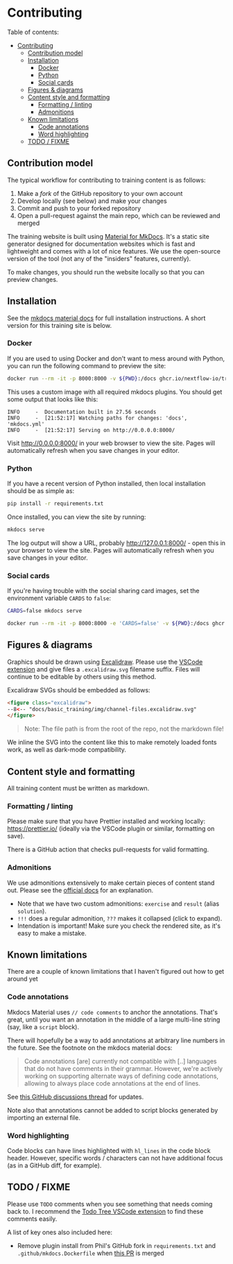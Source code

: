 # Contributing

Table of contents:

-   [Contributing](#contributing)
    -   [Contribution model](#contribution-model)
    -   [Installation](#installation)
        -   [Docker](#docker)
        -   [Python](#python)
        -   [Social cards](#social-cards)
    -   [Figures \& diagrams](#figures--diagrams)
    -   [Content style and formatting](#content-style-and-formatting)
        -   [Formatting / linting](#formatting--linting)
        -   [Admonitions](#admonitions)
    -   [Known limitations](#known-limitations)
        -   [Code annotations](#code-annotations)
        -   [Word highlighting](#word-highlighting)
    -   [TODO / FIXME](#todo--fixme)

## Contribution model

The typical workflow for contributing to training content is as follows:

1. Make a _fork_ of the GitHub repository to your own account
2. Develop locally (see below) and make your changes
3. Commit and push to your forked repository
4. Open a pull-request against the main repo, which can be reviewed and merged

The training website is built using [Material for MkDocs](https://squidfunk.github.io/mkdocs-material/).
It's a static site generator designed for documentation websites which is fast and lightweight and comes with a lot of nice features.
We use the open-source version of the tool (not any of the "insiders" features, currently).

To make changes, you should run the website locally so that you can preview changes.

## Installation

See the [mkdocs material docs](https://squidfunk.github.io/mkdocs-material/getting-started/) for full installation instructions.
A short version for this training site is below.

### Docker

If you are used to using Docker and don't want to mess around with Python, you can run the following command to preview the site:

```bash
docker run --rm -it -p 8000:8000 -v ${PWD}:/docs ghcr.io/nextflow-io/training-mkdocs:latest
```

This uses a custom image with all required mkdocs plugins.
You should get some output that looks like this:

```console
INFO     -  Documentation built in 27.56 seconds
INFO     -  [21:52:17] Watching paths for changes: 'docs', 'mkdocs.yml'
INFO     -  [21:52:17] Serving on http://0.0.0.0:8000/
```

Visit <http://0.0.0.0:8000/> in your web browser to view the site.
Pages will automatically refresh when you save changes in your editor.

### Python

If you have a recent version of Python installed, then local installation should be as simple as:

```bash
pip install -r requirements.txt
```

Once installed, you can view the site by running:

```bash
mkdocs serve
```

The log output will show a URL, probably <http://127.0.0.1:8000/> - open this in your browser to view the site.
Pages will automatically refresh when you save changes in your editor.

### Social cards

If you're having trouble with the social sharing card images, set the environment variable `CARDS` to `false`:

```bash
CARDS=false mkdocs serve
```

```bash
docker run --rm -it -p 8000:8000 -e 'CARDS=false' -v ${PWD}:/docs ghcr.io/nextflow-io/training-mkdocs:latest
```

## Figures & diagrams

Graphics should be drawn using [Excalidraw](https://excalidraw.com/).
Please use the [VSCode extension](https://marketplace.visualstudio.com/items?itemName=pomdtr.excalidraw-editor) and give files a `.excalidraw.svg` filename suffix.
Files will continue to be editable by others using this method.

Excalidraw SVGs should be embedded as follows:

<!-- prettier-ignore-start -->
```html
<figure class="excalidraw">
--8<-- "docs/basic_training/img/channel-files.excalidraw.svg"
</figure>
```
<!-- prettier-ignore-end -->

> Note: The file path is from the root of the repo, not the markdown file!

We inline the SVG into the content like this to make remotely loaded fonts work, as well as dark-mode compatibility.

## Content style and formatting

All training content must be written as markdown.

### Formatting / linting

Please make sure that you have Prettier installed and working locally: <https://prettier.io/> (ideally via the VSCode plugin or similar, formatting on save).

There is a GitHub action that checks pull-requests for valid formatting.

### Admonitions

We use admonitions extensively to make certain pieces of content stand out.
Please see the [official docs](https://squidfunk.github.io/mkdocs-material/reference/admonitions/) for an explanation.

-   Note that we have two custom admonitions: `exercise` and `result` (alias `solution`).
-   `!!!` does a regular admonition, `???` makes it collapsed (click to expand).
-   Intendation is important! Make sure you check the rendered site, as it's easy to make a mistake.

## Known limitations

There are a couple of known limitations that I haven't figured out how to get around yet

### Code annotations

Mkdocs Material uses `// code comments` to anchor the annotations. That's great, until you want an annotation in the middle of a large multi-line string (say, like a `script` block).

There will hopefully be a way to add annotations at arbitrary line numbers in the future.
See the footnote on the mkdocs material docs:

> Code annotations [are] currently not compatible with [..] languages that do not have comments in their grammar. However, we're actively working on supporting alternate ways of defining code annotations, allowing to always place code annotations at the end of lines.

See [this GitHub discussions thread](https://github.com/squidfunk/mkdocs-material/discussions/3832#discussioncomment-4871068) for updates.

Note also that annotations cannot be added to script blocks generated by importing an external file.

### Word highlighting

Code blocks can have lines highlighted with `hl_lines` in the code block header. However, specific words / characters can not have additional focus (as in a GitHub diff, for example).

## TODO / FIXME

Please use `TODO` comments when you see something that needs coming back to.
I recommend the [Todo Tree VSCode extension](https://marketplace.visualstudio.com/items?itemName=Gruntfuggly.todo-tree) to find these comments easily.

A list of key ones also included here:

-   Remove plugin install from Phil's GitHub fork in `requirements.txt` and `.github/mkdocs.Dockerfile` when [this PR](https://github.com/timvink/mkdocs-enumerate-headings-plugin/pull/33) is merged
